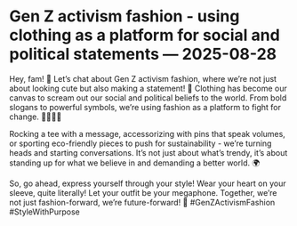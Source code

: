 # Gen Z activism fashion - using clothing as a platform for social and political statements — 2025-08-28

Hey, fam! 🌟 Let’s chat about Gen Z activism fashion, where we’re not just about looking cute but also making a statement! 🌈 Clothing has become our canvas to scream out our social and political beliefs to the world. From bold slogans to powerful symbols, we’re using fashion as a platform to fight for change. 💪🏾✊🏼 

Rocking a tee with a message, accessorizing with pins that speak volumes, or sporting eco-friendly pieces to push for sustainability - we’re turning heads and starting conversations. It’s not just about what’s trendy, it’s about standing up for what we believe in and demanding a better world. 🌍

So, go ahead, express yourself through your style! Wear your heart on your sleeve, quite literally! Let your outfit be your megaphone. Together, we’re not just fashion-forward, we’re future-forward! 💫 #GenZActivismFashion #StyleWithPurpose